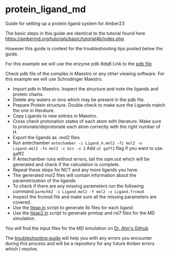 # protein_ligand_md
Guide for setting up a protein ligand system for Amber23

The basic steps in this guide are identical to the tutorial found here
https://ambermd.org/tutorials/basic/tutorial4b/index.php

However this guide is context for the troubleshooting tips posted below the guide.

For this example we will use the enzyme pdb 8dq8
Link to the [pdb file](https://www.rcsb.org/structure/8dq8)

Check pdb file of the complex in Maestro or any other viewing software. For this example we will use Schrodinger Maestro.
- Import pdb in Maestro. Inspect the structure and note the ligands and protein chains.
- Delete any waters or ions which may be present in the pdb file.
- Prepare Protein structure. Double check to make sure the Ligands match the one in literature.
- Copy Ligands to new entries in Maestro.
- Cross check protonation states of each atom with literature. Make sure to protonate/deprotonate each atom correctly with the right number of H.
- Export the ligands as .mol2 files
- Run antechamber 
   ```antechamber -i Ligand_h.mol2 -fi mol2 -o Ligand.mol2 -fo mol2 -c bcc -s 2```
  Add `at gaff2` flag if you want to use gaff2 
- If Antechamber runs without errors, tail the sqm.out which will be generated and check if the calculation is complete.
- Repeat these steps for NCT and any more ligands you have.
- The generated mol2 files will contain information about the parametrization of the ligands
- To check if there are any missing parameters run the following command
   ```parmchk2 -i Ligand.mol2 -f mol2 -o Ligand.frcmod```
- Inspect the frcmod file and make sure all the missing parameters are covered.
- Use the [tleap.in](tleap.in) script to generate lib files for each ligand.
- Use the [tleap2.in](tleap2.in) script to generate prmtop and rst7 files for the MD simulation.

You will find the input files for the MD simulation on [Dr. Ahn's Github](https://github.com/shirleyahn/amber_scripts/tree/main)

The [troubleshooting guide](Troubleshooting) will help you with any errors you encounter during this process and will be a repository for any future Amber errors which I resolve.

